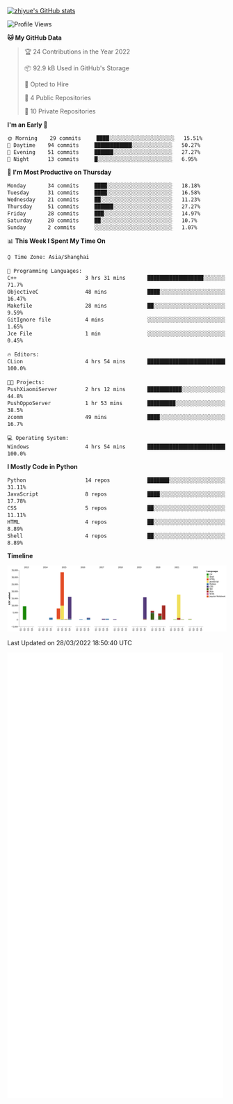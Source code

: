 
[![zhiyue's GitHub stats](https://github-readme-stats.vercel.app/api?username=zhiyue)](https://github.com/anuraghazra/github-readme-stats&&show_icons=true)

<!--START_SECTION:waka-->
![Profile Views](http://img.shields.io/badge/Profile%20Views-2-blue)

**🐱 My GitHub Data** 

> 🏆 24 Contributions in the Year 2022
 > 
> 📦 92.9 kB Used in GitHub's Storage 
 > 
> 💼 Opted to Hire
 > 
> 📜 4 Public Repositories 
 > 
> 🔑 10 Private Repositories  
 > 
**I'm an Early 🐤** 

```text
🌞 Morning    29 commits     ████░░░░░░░░░░░░░░░░░░░░░   15.51% 
🌆 Daytime    94 commits     ████████████░░░░░░░░░░░░░   50.27% 
🌃 Evening    51 commits     ██████░░░░░░░░░░░░░░░░░░░   27.27% 
🌙 Night      13 commits     █░░░░░░░░░░░░░░░░░░░░░░░░   6.95%

```
📅 **I'm Most Productive on Thursday** 

```text
Monday       34 commits     ████░░░░░░░░░░░░░░░░░░░░░   18.18% 
Tuesday      31 commits     ████░░░░░░░░░░░░░░░░░░░░░   16.58% 
Wednesday    21 commits     ██░░░░░░░░░░░░░░░░░░░░░░░   11.23% 
Thursday     51 commits     ██████░░░░░░░░░░░░░░░░░░░   27.27% 
Friday       28 commits     ███░░░░░░░░░░░░░░░░░░░░░░   14.97% 
Saturday     20 commits     ██░░░░░░░░░░░░░░░░░░░░░░░   10.7% 
Sunday       2 commits      ░░░░░░░░░░░░░░░░░░░░░░░░░   1.07%

```


📊 **This Week I Spent My Time On** 

```text
⌚︎ Time Zone: Asia/Shanghai

💬 Programming Languages: 
C++                      3 hrs 31 mins       ██████████████████░░░░░░░   71.7% 
ObjectiveC               48 mins             ████░░░░░░░░░░░░░░░░░░░░░   16.47% 
Makefile                 28 mins             ██░░░░░░░░░░░░░░░░░░░░░░░   9.59% 
GitIgnore file           4 mins              ░░░░░░░░░░░░░░░░░░░░░░░░░   1.65% 
Jce File                 1 min               ░░░░░░░░░░░░░░░░░░░░░░░░░   0.45%

🔥 Editors: 
CLion                    4 hrs 54 mins       █████████████████████████   100.0%

🐱‍💻 Projects: 
PushXiaomiServer         2 hrs 12 mins       ███████████░░░░░░░░░░░░░░   44.8% 
PushOppoServer           1 hr 53 mins        █████████░░░░░░░░░░░░░░░░   38.5% 
zcomm                    49 mins             ████░░░░░░░░░░░░░░░░░░░░░   16.7%

💻 Operating System: 
Windows                  4 hrs 54 mins       █████████████████████████   100.0%

```

**I Mostly Code in Python** 

```text
Python                   14 repos            ███████░░░░░░░░░░░░░░░░░░   31.11% 
JavaScript               8 repos             ████░░░░░░░░░░░░░░░░░░░░░   17.78% 
CSS                      5 repos             ██░░░░░░░░░░░░░░░░░░░░░░░   11.11% 
HTML                     4 repos             ██░░░░░░░░░░░░░░░░░░░░░░░   8.89% 
Shell                    4 repos             ██░░░░░░░░░░░░░░░░░░░░░░░   8.89%

```


**Timeline**

![Chart not found](https://raw.githubusercontent.com/zhiyue/zhiyue/main/charts/bar_graph.png) 


 Last Updated on 28/03/2022 18:50:40 UTC
<!--END_SECTION:waka-->

<!-- [![Top Langs](https://github-readme-stats.vercel.app/api/top-langs/?username=zhiyue)](https://github.com/anuraghazra/github-readme-stats) -->

![](./github-metrics.svg)

